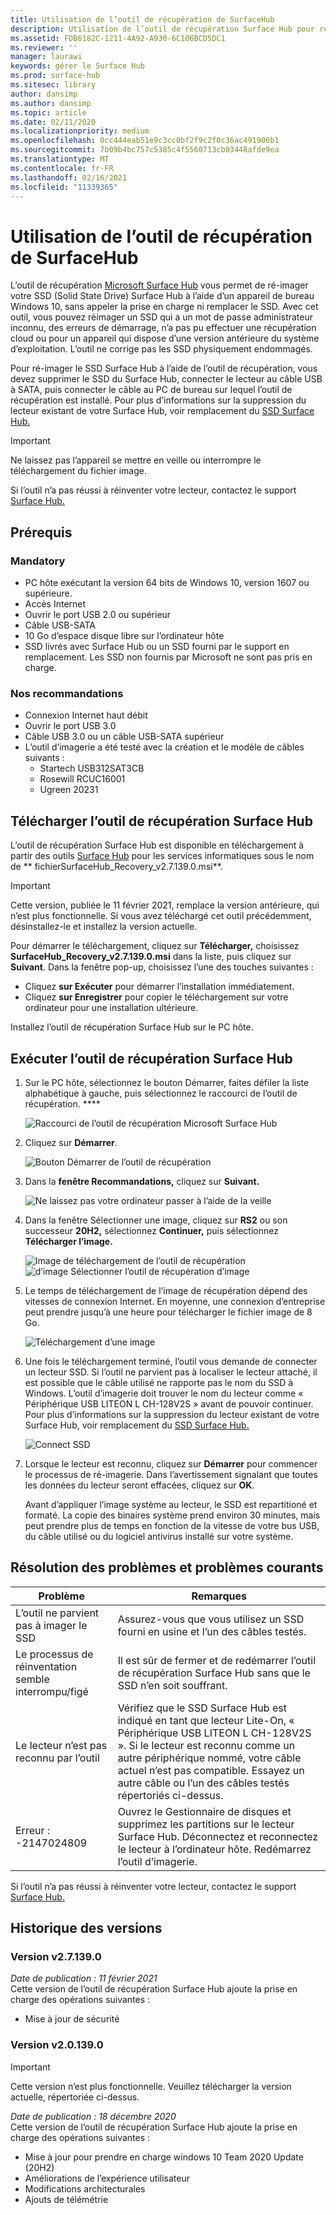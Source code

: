```yaml
---
title: Utilisation de l’outil de récupération de SurfaceHub
description: Utilisation de l’outil de récupération Surface Hub pour ré-imager le SSD.
ms.assetid: FDB6182C-1211-4A92-A930-6C106BCD5DC1
ms.reviewer: ''
manager: laurawi
keywords: gérer le Surface Hub
ms.prod: surface-hub
ms.sitesec: library
author: dansimp
ms.author: dansimp
ms.topic: article
ms.date: 02/11/2020
ms.localizationpriority: medium
ms.openlocfilehash: 0cc444eab51e9c3cc0bf2f9c2f0c36ac491906b1
ms.sourcegitcommit: 7b09b4bc757c5385c4f5560713cb03448afde9ea
ms.translationtype: MT
ms.contentlocale: fr-FR
ms.lasthandoff: 02/16/2021
ms.locfileid: "11339365"
---
```

# Utilisation de l’outil de récupération de SurfaceHub

L’outil de récupération [Microsoft Surface Hub](https://www.microsoft.com/download/details.aspx?id=52210) vous permet de ré-imager votre SSD (Solid State Drive) Surface Hub à l’aide d’un appareil de bureau Windows 10, sans appeler la prise en charge ni remplacer le SSD. Avec cet outil, vous pouvez réimager un SSD qui a un mot de passe administrateur inconnu, des erreurs de démarrage, n’a pas pu effectuer une récupération cloud ou pour un appareil qui dispose d’une version antérieure du système d’exploitation. L’outil ne corrige pas les SSD physiquement endommagés.

Pour ré-imager le SSD Surface Hub à l’aide de l’outil de récupération, vous devez supprimer le SSD du Surface Hub, connecter le lecteur au câble USB à SATA, puis connecter le câble au PC de bureau sur lequel l’outil de récupération est installé. Pour plus d’informations sur la suppression du lecteur existant de votre Surface Hub, voir remplacement du [SSD Surface Hub.](surface-hub-ssd-replacement.md)

> [!IMPORTANT]
> Ne laissez pas l’appareil se mettre en veille ou interrompre le téléchargement du fichier image.

Si l’outil n’a pas réussi à réinventer votre lecteur, contactez le support [Surface Hub.](https://support.microsoft.com/help/4037644/surface-contact-surface-warranty-and-software-support)

## Prérequis

### Mandatory

- PC hôte exécutant la version 64 bits de Windows 10, version 1607 ou supérieure.
- Accès Internet
- Ouvrir le port USB 2.0 ou supérieur
- Câble USB-SATA
- 10 Go d’espace disque libre sur l’ordinateur hôte
- SSD livrés avec Surface Hub ou un SSD fourni par le support en remplacement. Les SSD non fournis par Microsoft ne sont pas pris en charge.

### Nos recommandations

- Connexion Internet haut débit
- Ouvrir le port USB 3.0
- Câble USB 3.0 ou un câble USB-SATA supérieur
- L’outil d’imagerie a été testé avec la création et le modèle de câbles suivants :
    - Startech USB312SAT3CB
    - Rosewill RCUC16001
    - Ugreen 20231

## Télécharger l’outil de récupération Surface Hub

L’outil de récupération Surface Hub est disponible en téléchargement à partir des outils [Surface Hub](https://www.microsoft.com/download/details.aspx?id=52210)  pour les services informatiques sous le nom de ** fichierSurfaceHub_Recovery_v2.7.139.0.msi**.

> [!IMPORTANT]
> Cette version, publiée le 11 février 2021, remplace la version antérieure, qui n’est plus fonctionnelle. Si vous avez téléchargé cet outil précédemment, désinstallez-le et installez la version actuelle.

Pour démarrer le téléchargement, cliquez sur **Télécharger,** choisissez **SurfaceHub_Recovery_v2.7.139.0.msi**  dans la liste, puis cliquez sur **Suivant**. Dans la fenêtre pop-up, choisissez l’une des touches suivantes :

- Cliquez **sur Exécuter** pour démarrer l’installation immédiatement.
- Cliquez **sur Enregistrer** pour copier le téléchargement sur votre ordinateur pour une installation ultérieure.

Installez l’outil de récupération Surface Hub sur le PC hôte.

## Exécuter l’outil de récupération Surface Hub

1. Sur le PC hôte, sélectionnez le bouton Démarrer, faites défiler la liste alphabétique à gauche, puis sélectionnez le raccourci de l’outil de récupération. ****

    ![Raccourci de l’outil de récupération Microsoft Surface Hub](images/shrt-shortcut.png)

2. Cliquez sur **Démarrer**.

    ![Bouton Démarrer de l’outil de récupération](images/shrt-start.png)


3. Dans la **fenêtre Recommandations,** cliquez sur **Suivant.**

    ![Ne laissez pas votre ordinateur passer à l’aide de la veille](images/shrt-guidance.png)

4. Dans la fenêtre Sélectionner une image, cliquez sur **RS2** ou son successeur **20H2,** sélectionnez **Continuer,** puis sélectionnez **Télécharger l’image.**

     ![Image de téléchargement de l’outil de récupération ](images/shrt-select-image.png) ![ d’image Sélectionner l’outil de récupération d’image](images/shrt-download-image.png)

5. Le temps de téléchargement de l’image de récupération dépend des vitesses de connexion Internet. En moyenne, une connexion d’entreprise peut prendre jusqu’à une heure pour télécharger le fichier image de 8 Go.

    ![Téléchargement d’une image](images/shrt-download.png)



5. Une fois le téléchargement terminé, l’outil vous demande de connecter un lecteur SSD. Si l’outil ne parvient pas à localiser le lecteur attaché, il est possible que le câble utilisé ne rapporte pas le nom du SSD à Windows.  L’outil d’imagerie doit trouver le nom du lecteur comme « Périphérique USB LITEON L CH-128V2S » avant de pouvoir continuer.  Pour plus d’informations sur la suppression du lecteur existant de votre Surface Hub, voir remplacement du [SSD Surface Hub.](surface-hub-ssd-replacement.md)

    ![Connect SSD](images/shrt-drive.png)

6. Lorsque le lecteur est reconnu, cliquez sur **Démarrer** pour commencer le processus de ré-imagerie. Dans l’avertissement signalant que toutes les données du lecteur seront effacées, cliquez sur **OK**.



    Avant d’appliquer l’image système au lecteur, le SSD est repartitioné et formaté. La copie des binaires système prend environ 30 minutes, mais peut prendre plus de temps en fonction de la vitesse de votre bus USB, du câble utilisé ou du logiciel antivirus installé sur votre système.



## Résolution des problèmes et problèmes courants

Problème | Remarques
--- | ---
L’outil ne parvient pas à imager le SSD | Assurez-vous que vous utilisez un SSD fourni en usine et l’un des câbles testés.
Le processus de réinventation semble interrompu/figé | Il est sûr de fermer et de redémarrer l’outil de récupération Surface Hub sans que le SSD n’en soit souffrant.
Le lecteur n’est pas reconnu par l’outil | Vérifiez que le SSD Surface Hub est indiqué en tant que lecteur Lite-On, « Périphérique USB LITEON L CH-128V2S ».  Si le lecteur est reconnu comme un autre périphérique nommé, votre câble actuel n’est pas compatible. Essayez un autre câble ou l’un des câbles testés répertoriés ci-dessus.
Erreur : -2147024809 | Ouvrez le Gestionnaire de disques et supprimez les partitions sur le lecteur Surface Hub.  Déconnectez et reconnectez le lecteur à l’ordinateur hôte. Redémarrez l’outil d’imagerie.

Si l’outil n’a pas réussi à réinventer votre lecteur, contactez le support [Surface Hub.](https://support.microsoft.com/help/4037644/surface-contact-surface-warranty-and-software-support)

## Historique des versions


### Version v2.7.139.0

*Date de publication : 11 février 2021*<br>
Cette version de l’outil de récupération Surface Hub ajoute la prise en charge des opérations suivantes :

- Mise à jour de sécurité


### Version v2.0.139.0

> [!IMPORTANT]
> Cette version n’est plus fonctionnelle. Veuillez télécharger la version actuelle, répertoriée ci-dessus. 

*Date de publication : 18 décembre 2020*<br>
Cette version de l’outil de récupération Surface Hub ajoute la prise en charge des opérations suivantes :
- Mise à jour pour prendre en charge windows 10 Team 2020 Update (20H2)
- Améliorations de l’expérience utilisateur
- Modifications architecturales
- Ajouts de télémétrie

